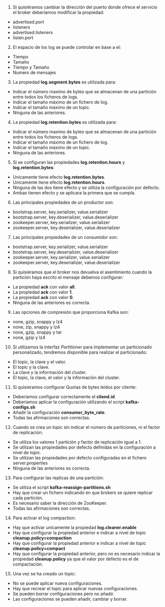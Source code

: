 1. Si quisiéramos cambiar la dirección del puerto donde ofrece el servicio el broker deberíamos modificar la propiedad:
  * advertised.port
  * listeners
  * advertised.listeners
  * listen.port

2. El espacio de los log se puede controlar en base a el:
  * Tiempo
  * Tamaño
  * Tiempo y Tamaño
  * Numero de mensajes

3. La propiedad **log.segment.bytes** es utilizada para:
  * Indicar el número maximo de bytes que se almacenan de una partición entre todos los ficheros de logs.
  * Indicar el tamaño máximo de un fichero de log.
  * Indicar el tamaño máximo de un topic.
  * Ninguna de las anteriores.

4. La propiedad **log.retention.bytes** es utilizada para:
  * Indicar el número maximo de bytes que se almacenan de una partición entre todos los ficheros de logs.
  * Indicar el tamaño máximo de un fichero de log.
  * Indicar el tamaño máximo de un topic.
  * Ninguna de las anteriores.

5. Si se configuran las propiedades **log.retention.hours** y **log.retention.bytes**:
  * Unicamente tiene efecto **log.retention.bytes**.
  * Unicamente tiene efecto **log.retention.hours**.
  * Ninguna de las dos tiene efecto y se utiliza la configuración por defecto.
  * Ambas tienen efecto y se aplicara la primera que se cumpla.

6. Las principales propiedades de un productor son:
  * bootstrap.server, key.serializer, value.serializer
  * bootstrap.server, key.deserializer, value.deserializer
  * zookeeper.server, key.serializer, value.serializer
  * zookeeper.server, key.deserializer, value.deserializer

7. Las principales propiedades de un consumidor son:
* bootstrap.server, key.serializer, value.serializer
* bootstrap.server, key.deserializer, value.deserializer
* zookeeper.server, key.serializer, value.serializer
* zookeeper.server, key.deserializer, value.deserializer

8. Si quisieramos que el broker nos devuelva el asentimiento cuando la partición haya escrito el mensaje debemos configurar:
  * La propiedad **ack** con valor **all**.
  * La propiedad **ack** con valor **1**.
  * La propiedad **ack** con valor **0**.
  * Ninguna de las anteriores es correcta.

9. Las opciones de compresión que proporciona Kafka son:
  * none, gzip, snappy y lz4
  * none, zip, snappy y lz4
  * none, gzip, snappy y tar
  * none, gzip y lz4

10. Si utilizamos la interfaz *Partitioner* para implementar un particionado personalizado, tendremos disponible para realizar el particionado:
  * El topic, la clave y el valor.
  * El topic y la clave.
  * La clave y la información del cluster.
  * El topic, la clave, el valor y la información del cluster.

11. Si quisieramos configurar Quotas de bytes leidos por cliente:
  * Deberiamos configurar correctamente el **cliend.id**
  * Deberiamos aplicar la configuración utilizando el script **kafka-configs.sh**
  * Añadir la configuración **consumer_byte_rate**.
  * Todas las afirmaciones son correctas.

12. Cuando se crea un topic sin indicar el número de particiones, ni el factor de replicación:
  * Se utiliza los valores 1 partición y factor de replicación igual a 1.
  * Se utilizan las propiedades por defecto definidas en la configuración a nivel de topic.
  * Se utilizan las propiedades por defecto configuradas en el fichero server.properties
  * Ninguna de las anteriores es correcta.

13. Para configurar las replicas de una partición:
  * Se utiliza el script **kafka-reassign-partitions.sh**
  * Hay que crear un fichero indicando en que brokers se quiere replicar cada partición.
  * Es necesario saber la dirección de ZooKeeper.
  * Todas las afirmaciones son correctas.

14. Para activar el log compaction:
  * Hay que activar unicamente la propiedad **log.cleaner.enable**
  * Hay que configurar la propiedad anterior e indicar a nivel de topic **cleanup.policy=compaction**
  * Hay que configurar la propiedad anterior e indicar a nivel de topic **cleanup.policy=compact**
  * Hay que configurar la propiedad anterior, pero no es necesario indicar la propiedad **cleanup.policy** ya que el valor por defecto es el de compactación.

15. Una vez se ha creado un topic:
  * No se puede aplicar nueva configuraciones.
  * Hay que recrear el topic para aplicar nuevas configuraciones.
  * Se pueden borrar configuraciones pero no añadir.
  * Las configuraciones se pueden añadir, cambiar y borrar.
